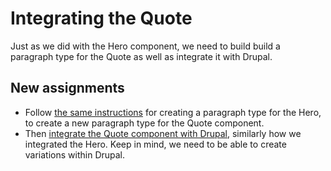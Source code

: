 # Integrating the Quote

Just as we did with the Hero component, we need to build build a paragraph type for the Quote as well as integrate it with Drupal.

## New assignments

* Follow [the same instructions](https://github.com/mariohernandez/training/tree/3b31750a83e5ccda5cfe62e460988983031df6f4/advanced-topics/paragraph-types.md) for creating a paragraph type for the Hero, to create a new paragraph type for the Quote component.
* Then [integrate the Quote component with Drupal](https://github.com/mariohernandez/training/tree/3b31750a83e5ccda5cfe62e460988983031df6f4/advanced-topics/getting-twig-variables.md), similarly how we integrated the Hero.  Keep in mind, we need to be able to create variations within Drupal.

